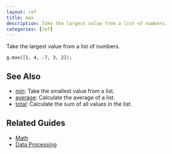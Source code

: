 ```yaml
---
layout: ref
title: max
description: Take the largest value from a list of numbers.
categories: [ref]
---
```

Take the largest value from a list of numbers.

    g.max([1, 4, -7, 3, 2]);

## See Also
- [min](/ref/min.html): Take the smallest value from a list.
- [average](/ref/average.html): Calculate the average of a list.
- [total](/ref/total.html): Calculate the sum of all values in the list.

## Related Guides
- [Math](/guide/math.html)
- [Data Processing](/guide/data.html)
